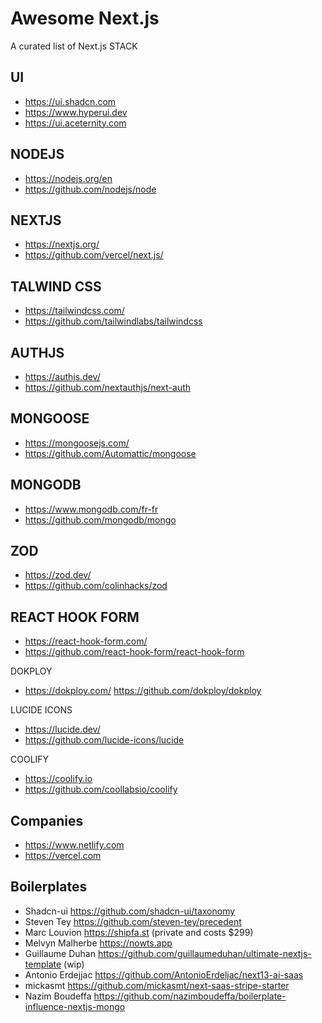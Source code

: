# Awesome Next.js

A curated list of Next.js STACK

## UI

- https://ui.shadcn.com
- https://www.hyperui.dev
- https://ui.aceternity.com

## NODEJS

- https://nodejs.org/en
- https://github.com/nodejs/node

## NEXTJS

- https://nextjs.org/
- https://github.com/vercel/next.js/

## TALWIND CSS

- https://tailwindcss.com/
- https://github.com/tailwindlabs/tailwindcss

## AUTHJS

- https://authjs.dev/
- https://github.com/nextauthjs/next-auth

## MONGOOSE

- https://mongoosejs.com/
- https://github.com/Automattic/mongoose

## MONGODB

- https://www.mongodb.com/fr-fr
- https://github.com/mongodb/mongo

## ZOD

- https://zod.dev/
- https://github.com/colinhacks/zod

## REACT HOOK FORM

- https://react-hook-form.com/
- https://github.com/react-hook-form/react-hook-form

DOKPLOY

- https://dokploy.com/
https://github.com/dokploy/dokploy

LUCIDE ICONS

- https://lucide.dev/
- https://github.com/lucide-icons/lucide

COOLIFY

- https://coolify.io
- https://github.com/coollabsio/coolify

## Companies

- https://www.netlify.com
- https://vercel.com

## Boilerplates

* Shadcn-ui https://github.com/shadcn-ui/taxonomy
* Steven Tey https://github.com/steven-tey/precedent
* Marc Louvion https://shipfa.st (private and costs $299)
* Melvyn Malherbe https://nowts.app
* Guillaume Duhan https://github.com/guillaumeduhan/ultimate-nextjs-template (wip)
* Antonio Erdejjac https://github.com/AntonioErdeljac/next13-ai-saas
* mickasmt https://github.com/mickasmt/next-saas-stripe-starter
* Nazim Boudeffa https://github.com/nazimboudeffa/boilerplate-influence-nextjs-mongo


